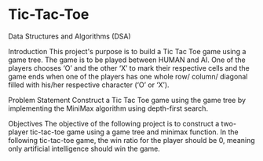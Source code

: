 # Tic-Tac-Toe
Data Structures and Algorithms (DSA)

Introduction
This project's purpose is to build a Tic Tac Toe game using a game tree. The game is to be 
played between HUMAN and AI. One of the players chooses ‘O’ and the other ‘X’ to mark 
their respective cells and the game ends when one of the players has one whole row/ 
column/ diagonal filled with his/her respective character (‘O’ or ‘X’).

Problem Statement
Construct a Tic Tac Toe game using the game tree by implementing the MiniMax algorithm 
using depth-first search.

Objectives
The objective of the following project is to construct a two-player tic-tac-toe game using a 
game tree and minimax function. In the following tic-tac-toe game, the win ratio for the 
player should be 0, meaning only artificial intelligence should win the game.
